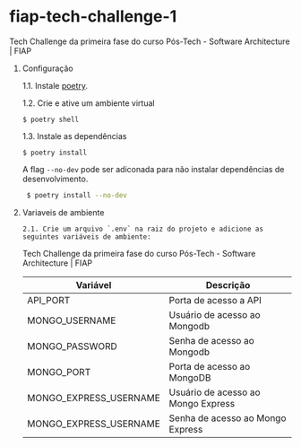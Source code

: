 # fiap-tech-challenge-1

Tech Challenge da primeira fase do curso Pós-Tech - Software Architecture | FIAP

1.  Configuração

    1.1. Instale [poetry](https://python-poetry.org/docs/).

    1.2. Crie e ative um ambiente virtual

    ```shell
    $ poetry shell
    ```

    1.3. Instale as dependências

    ```shell
    $ poetry install
    ```

    A flag `--no-dev` pode ser adiconada para não instalar dependências de desenvolvimento.

    ```bash
     $ poetry install --no-dev
    ```

2.  Variaveis de ambiente

        2.1. Crie um arquivo `.env` na raiz do projeto e adicione as seguintes variáveis de ambiente:

    Tech Challenge da primeira fase do curso Pós-Tech - Software Architecture | FIAP

    | Variável               | Descrição                          |
    | ---------------------- | ---------------------------------- |
    | API_PORT               | Porta de acesso a API              |
    | MONGO_USERNAME         | Usuário de acesso ao Mongodb       |
    | MONGO_PASSWORD         | Senha de acesso ao Mongodb         |
    | MONGO_PORT             | Porta de acesso ao MongoDB         |
    | MONGO_EXPRESS_USERNAME | Usuário de acesso ao Mongo Express |
    | MONGO_EXPRESS_USERNAME | Senha de acesso ao Mongo Express   |
